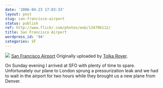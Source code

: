 ```yaml
---
date: '2006-04-23 17:03:33'
layout: post
slug: san-francisco-airport
status: publish
ref: http://www.flickr.com/photos/eob/134796112/
title: San Francisco Airport
wordpress_id: '94'
categories: SF
---
```


[![](http://static.flickr.com/48/134796112_1251768b07_t.jpg)](http://www.flickr.com/photos/eob/134796112/)
   [San Francisco Airport](http://www.flickr.com/photos/eob/134796112/)
  Originally uploaded by [Tolka Rover](http://www.flickr.com/people/eob/).

On Sunday evening I arrived at SFO with plenty of time to spare.  Unfortunately our plane to London sprung a pressurization leak and we had to wait in the airport for two hours while they brought us a new plane from Denver.

